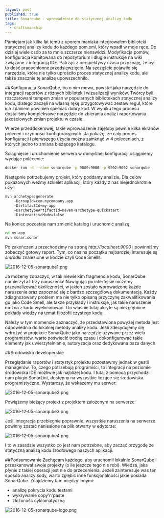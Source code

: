 ```yaml
---
layout: post
published: true
title: Sonarqube - wprowadzenie do statycznej analizy kodu
tags:
  - craftsmanship
---
```

Pamiętam jak kilka lat temu z uporem maniaka integrowałem biblioteki statycznej analizy kodu do każdego pom.xml, który wpadł w moje ręce. Do dzisiaj wiele osób za to mnie szczerze nienawidzi. Modyfikacja pomów, konfiguracja komitowana do repozytorium i długie instrukcje na wiki związane z integracją IDE. Patrząc z perspektywy czasu przyznaję, że był to dość pracochłonne przedsięwzięcie. Na szczęście pojawiło się narzędzie, które nie tylko uprościło proces statycznej analizy kodu, ale także znacznie tę analizę upowszechniło.

##Konfiguracja
SonarQube, bo o nim mowa, powstał jako narzędzie do integracji raportów z różnych bibliotek i wizualizacji wyników. Twórcy byli rozczarowani tempem zmian w popularnych bibliotekach statycznej analizy kodu, dlatego zaczęli na własną rękę przygotowywać zestaw reguł, które ich zdaniem powinien spełniać dobry kod. W wyniku tego procesu dostaliśmy kompleksowe narzędzie do zbierania analiz i raportowania jakościowych zmian projektu w czasie. 

W erze przeddokerowej, takie wprowadzenie zajęłoby pewnie kilka ekranów poleceń i czynności konfiguracyjnych. Ja pokażę, że cały proces konfiguracji i pierwszego użycia można zamknąć w 4 poleceniach, z których jedno to zmiana bieżącego katalogu.

Ściągnięcie i uruchomienie serwera w domyślnej konfiguracji osiągniemy wydając polecenie:
```bash
docker run -d --name sonarqube -p 9000:9000 -p 9092:9092 sonarqube
```

Następnie potrzebujemy projekt, który poddamy analizie. Dla celów pokazowych weźmy szkielet aplikacji, który każdy z nas niejednokrotnie użył:
```bash
mvn archetype:generate 
	-DgroupId=com.mycompany.app 
    -DartifactId=my-app 
    -DarchetypeArtifactId=maven-archetype-quickstart 
    -DinteractiveMode=false
```

Na koniec pozostaje nam zmienić katalog i uruchomić analizę:
```bash
cd my-app
mvn sonar:sonar
```

Po zakończeniu przechodzimy na stronę _http://localhost:9000_ i powinniśmy zobaczyć gotowy raport. Tym, co nas na początku najbardziej interesuje są _smrodki_ znalezione w kodzie czyli Code Smells:

![2016-12-05-sonarqube1.png]({{site.baseurl}}/img/2016-12-05-sonarqube1.png)

Ja możemy zobaczyć, w tak niewielkim fragmencie kodu, SonarQube namierzył aż trzy naruszenia! Nawigując po interfejsie możemy przeanalizować okoliczności, w jakich zostało wprowadzone każde naruszenie oraz zapoznać się z bardzo szczegółową dokumentacją. Każdy zdiagnozowany problem ma nie tylko opisaną przyczynę zakwalifikowania go jako Code Smell, ale także przykłady i instrukcje, jak takie naruszenie można z kodu wyeliminować. I to właśnie tutaj ukryte są niezgłębione pokłady wiedzy na temat filozofii czystego kodu.

Należy w tym momencie zaznaczyć, że przedstawiona powyżej metoda jest odpowiednia do lokalnej metody analizy kodu. Jeśli zdecydujemy się wdrożyć w projekcie SonarQube jako narzędzie używane przez wielu programistów, warto poświecić trochę czasu i dokonfigurować takie elementy jak uwierzytelnianie, autoryzacja oraz dedykowana baza danych.

##Środowisko developerskie

Przeglądanie raportów i statystyk projektu pozostawmy jednak w gestii managerów. To, czego potrzebują programiści, to integracji na poziomie środowiska IDE możliwie jak najbliżej kodu. I tutaj z pomocą przychodzi nam plugin SonarLint, dostępny na wszystkie liczące się środowiska programistyczne. Wystarczy, że wskażemy mu serwer:

![2016-12-05-sonarqube2.png]({{site.baseurl}}/img/2016-12-05-sonarqube2.png)

Powiążemy bieżący projekt z projektem założonym na serwerze:

![2016-12-05-sonarqube3.png]({{site.baseurl}}/img/2016-12-05-sonarqube3.png)

Jeśli integracja przebiegnie poprawnie, wszystkie naruszenia na serwerze powinny zostać naniesione na plik otwarty w edytorze:

![2016-12-05-sonarqube4.png]({{site.baseurl}}/img/2016-12-05-sonarqube4.png)

I to w zasadzie wszystko co jest nam potrzebne, aby zacząć przygodę ze statyczną analizą kodu źródłowego naszych aplikacji.

##Podsumowanie
Zachęcam każdego, aby uruchomił lokalnie SonarQube i przeskanował swoje projekty (o ile jeszcze tego nie robi). Wiedza, jaka płynie z takiej operacji jest nie do przecenienia. Jeżeli zainteresuje was ten sposób analizy kody, warto zgłębić inne funkcjonalności jakie posiada SonarQube. Znajdziemy tam między innymi: 
* analizę pokrycia kodu testami
* wykrywanie copy'n'paste
* złożoność cyklomatyczną

![2016-12-05-sonarqube-logo.png]({{site.baseurl}}/img/2016-12-05-sonarqube-logo.png)
